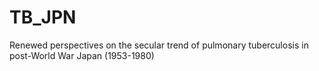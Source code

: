 # TB_JPN
Renewed perspectives on the secular trend of pulmonary tuberculosis in post-World War Japan (1953-1980)
